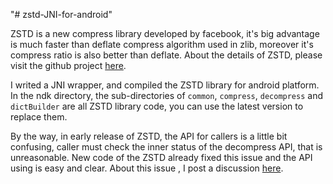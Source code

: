 "# zstd-JNI-for-android" 

ZSTD is a new compress library developed by facebook, it's big advantage is much faster than deflate compress algorithm used in zlib, moreover it's compress ratio is also better than deflate.
About the details of ZSTD, please visit the github project [here](https://github.com/facebook/zstd).

I writed a JNI wrapper, and compiled the ZSTD library for android platform. In the ndk directory, the sub-directories of `common`, `compress`,
`decompress` and `dictBuilder` are all ZSTD library code, you can use the latest version to replace them.

By the way, in early release of ZSTD, the API for callers is a little bit confusing, caller must check the inner status of the decompress API, that is unreasonable.
New code of the ZSTD already fixed this issue and the API using is easy and clear. About this issue , I post a discussion [here](https://github.com/facebook/zstd/issues/374).

